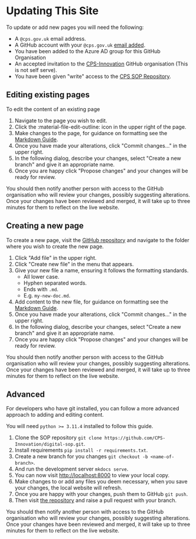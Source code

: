 # Updating This Site

To update or add new pages you will need the following:

* A `@cps.gov.uk` email address.
* A GitHub account with your `@cps.gov.uk` [email added](https://docs.github.com/en/account-and-profile/setting-up-and-managing-your-personal-account-on-github/managing-email-preferences/adding-an-email-address-to-your-github-account).
* You have been added to the Azure AD group for this GitHub Organisation
* An accepted invitation to the [CPS-Innovation](https://github.com/CPS-Innovation) GitHub organisation (This is not self serve).
* You have been given "write" access to the [CPS SOP Repository](https://github.com/CPS-Innovation/digital-sop).

## Editing existing pages

To edit the content of an existing page

1. Navigate to the page you wish to edit.
2. Click the :material-file-edit-outline: icon in the upper right of the page.
3. Make changes to the page, for guidance on formatting see the [Markdown Guide](https://www.markdownguide.org/cheat-sheet/).
4. Once you have made your alterations, click "Commit changes..." in the upper right. 
5. In the following dialog, describe your changes, select "Create a new branch" and give it an appropriate name.
6. Once you are happy click "Propose changes" and your changes will be ready for review.

You should then notify another person with access to the GitHub organisation who will review your changes, possibly 
suggesting alterations. Once your changes have been reviewed and merged, it will take up to three minutes for them to
reflect on the live website.

## Creating a new page

To create a new page, visit the [GitHub repository](https://github.com/CPS-Innovation/digital-sop/tree/main/docs) and
navigate to the folder where you wish to create the new page. 

1. Click "Add file" in the upper right.
2. Click "Create new file" in the menu that appears.
3. Give your new file a name, ensuring it follows the formatting standards.
    * All lower case.
    * Hyphen separated words.
    * Ends with `.md`.
    * E.g. `my-new-doc.md`.
4. Add content to the new file, for guidance on formatting see the [Markdown Guide](https://www.markdownguide.org/cheat-sheet/).
5. Once you have made your alterations, click "Commit changes..." in the upper right. 
6. In the following dialog, describe your changes, select "Create a new branch" and give it an appropriate name.
7. Once you are happy click "Propose changes" and your changes will be ready for review.

You should then notify another person with access to the GitHub organisation who will review your changes, possibly 
suggesting alterations. Once your changes have been reviewed and merged, it will take up to three minutes for them to
reflect on the live website.

## Advanced

For developers who have git installed, you can follow a more advanced approach to adding and editing content.

You will need `python >= 3.11.4` installed to follow this guide.

1. Clone the SOP repository `git clone https://github.com/CPS-Innovation/digital-sop.git`.
2. Install requirements `pip install -r requirements.txt`.
3. Create a new branch for you changes `git checkout -b <name-of-branch>`.
4. And run the development server `mkdocs serve`.
5. You can now visit [http://localhost:8000](http://localhost:8000) to view your local copy.
6. Make changes to or add any files you deem necessary, when you save your changes, the local website will refresh.
7. Once you are happy with your changes, push them to GitHub `git push`.
8. Then visit [the repository](https://github.com/CPS-Innovation/digital-sop) and raise a pull request with your branch. 

You should then notify another person with access to the GitHub organisation who will review your changes, possibly 
suggesting alterations. Once your changes have been reviewed and merged, it will take up to three minutes for them to
reflect on the live website.
